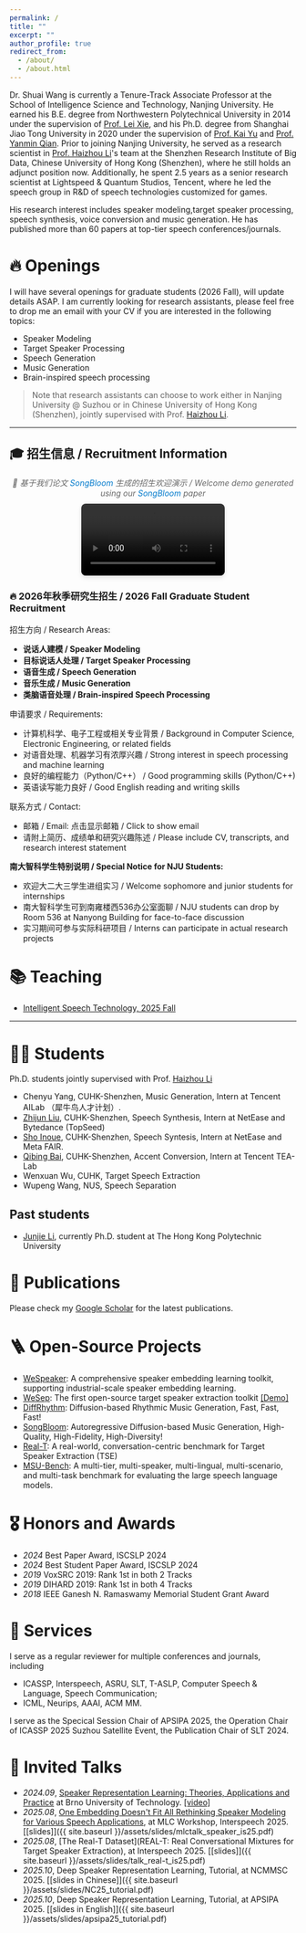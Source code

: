 ```yaml
---
permalink: /
title: ""
excerpt: ""
author_profile: true
redirect_from: 
  - /about/
  - /about.html
---
```


<!-- {% if site.google_scholar_stats_use_cdn %}
{% assign gsDataBaseUrl = "https://cdn.jsdelivr.net/gh/" | append: site.repository | append: "@" %}
{% else %}
{% assign gsDataBaseUrl = "https://raw.githubusercontent.com/" | append: site.repository | append: "/" %}
{% endif %}
{% assign url = gsDataBaseUrl | append: "google-scholar-stats/gs_data_shieldsio.json" %} -->

<span class='anchor' id='about-me'></span>


Dr. Shuai Wang is currently a Tenure-Track Associate Professor at the School of Intelligence Science and Technology, Nanjing University. He earned his B.E. degree from Northwestern Polytechnical University in 2014 under the supervision of [Prof. Lei Xie](http://lxie.npu-aslp.org/), and his Ph.D. degree from Shanghai Jiao Tong University in 2020 under the supervision of [Prof. Kai Yu](https://x-lance.github.io/kaiyu/) and [Prof. Yanmin Qian](https://audiocc.sjtu.edu.cn/en/members/yanmin.qian). Prior to joining Nanjing University, he served as a research scientist in [Prof. Haizhou Li](https://www.colips.org/~eleliha/)'s team at the Shenzhen Research Institute of Big Data, Chinese University of Hong Kong (Shenzhen), where he still holds an adjunct position now. Additionally, he spent 2.5 years as a senior research scientist at Lightspeed & Quantum Studios, Tencent, where he led the speech group in R&D of speech technologies customized for games.

His research interest includes speaker modeling,target speaker processing,  speech synthesis, voice conversion and music generation. He has published more than 60 papers at top-tier speech conferences/journals. 

<!-- <a href='https://scholar.google.com/citations?user=vW1ZaucAAAAJ'><img src="https://img.shields.io/endpoint?url={{ url | url_encode }}&logo=Google%20Scholar&labelColor=f6f6f6&color=9cf&style=flat&label=citations"></a> -->


# 🔥 Openings
I will have several openings for graduate students (2026 Fall), will update details ASAP. I am currently looking for research assistants, please feel free to drop me an email with your CV if you are interested in the following topics:

- Speaker Modeling
- Target Speaker Processing
- Speech Generation
- Music Generation
- Brain-inspired speech processing

> Note that research assistants can choose to work either in Nanjing University @ Suzhou or in Chinese University of Hong Kong (Shenzhen), jointly supervised with Prof. [Haizhou Li](https://www.colips.org/~eleliha/).

---

<span class='anchor' id='-recruitment'></span>

## 🎓 **招生信息 / Recruitment Information**



<!-- Video Section -->
<div class="video-container" style="text-align: center; margin: 20px 0;">
  <p style="font-size: 14px; color: #666; margin-bottom: 10px; font-style: italic;">
    🎵 基于我们论文 <a href="https://arxiv.org/abs/2506.07634" target="_blank" style="color: #007acc; text-decoration: none;">SongBloom</a> 生成的招生欢迎演示 / Welcome demo generated using our <a href="https://arxiv.org/abs/2506.07634" target="_blank" style="color: #007acc; text-decoration: none;">SongBloom</a> paper
  </p>
  <video width="50%" max-width="500px" controls style="border-radius: 8px; box-shadow: 0 4px 8px rgba(0,0,0,0.1);">
    <source src="{{ site.baseurl }}/images/zhike_song.mp4" type="video/mp4">
    Your browser does not support the video tag.
  </video>
</div>

<div class="recruitment-section">

<h3 class="recruitment-title">🔥 2026年秋季研究生招生 / 2026 Fall Graduate Student Recruitment</h3>

<p class="recruitment-subtitle">招生方向 / Research Areas:</p>
<ul class="recruitment-list">
<li><strong>说话人建模 / Speaker Modeling</strong></li>
<li><strong>目标说话人处理 / Target Speaker Processing</strong></li>
<li><strong>语音生成 / Speech Generation</strong></li>
<li><strong>音乐生成 / Music Generation</strong></li>
<li><strong>类脑语音处理 / Brain-inspired Speech Processing</strong></li>
</ul>

<p class="recruitment-subtitle">申请要求 / Requirements:</p>
<ul class="recruitment-list">
<li>计算机科学、电子工程或相关专业背景 / Background in Computer Science, Electronic Engineering, or related fields</li>
<li>对语音处理、机器学习有浓厚兴趣 / Strong interest in speech processing and machine learning</li>
<li>良好的编程能力（Python/C++） / Good programming skills (Python/C++)</li>
<li>英语读写能力良好 / Good English reading and writing skills</li>
</ul>

<p class="recruitment-subtitle">联系方式 / Contact:</p>
<ul class="recruitment-list">
<li>邮箱 / Email: <span id="email-display" class="recruitment-email" style="cursor: pointer;" onclick="showEmail()">点击显示邮箱 / Click to show email</span></li>
<li>请附上简历、成绩单和研究兴趣陈述 / Please include CV, transcripts, and research interest statement</li>
</ul>

<p class="recruitment-subtitle"><strong>南大智科学生特别说明 / Special Notice for NJU Students:</strong></p>
<ul class="recruitment-list">
<li>欢迎大二大三学生进组实习 / Welcome sophomore and junior students for internships</li>
<li class="office-highlight">南大智科学生可到南雍楼西536办公室面聊 / NJU students can drop by Room 536 at Nanyong Building for face-to-face discussion</li>
<li>实习期间可参与实际科研项目 / Interns can participate in actual research projects</li>
</ul>

</div>

<span class='anchor' id='-teaching'></span>

# 📚 Teaching

- [Intelligent Speech Technology, 2025 Fall](/teaching/ist2025/)

---

# 👨‍🎓 Students

Ph.D. students jointly supervised with Prof. [Haizhou Li](https://www.colips.org/~eleliha/)

- Chenyu Yang, CUHK-Shenzhen, Music Generation, Intern at Tencent AILab （犀牛鸟人才计划）.
- [Zhijun Liu](https://zjlww.github.io/), CUHK-Shenzhen, Speech Synthesis, Intern at NetEase and Bytedance (TopSeed)
- [Sho Inoue](https://www.linkedin.com/in/sho-inoue-41646a1a2/), CUHK-Shenzhen, Speech Syntesis, Intern at NetEase and Meta FAIR.
- [Qibing Bai](https://p1ping.github.io/), CUHK-Shenzhen, Accent Conversion, Intern at Tencent TEA-Lab
- Wenxuan Wu, CUHK, Target Speech Extraction
- Wupeng Wang, NUS, Speech Separation

## Past students

- [Junjie Li](https://mrjunjieli.github.io/), currently Ph.D. student at The Hong Kong Polytechnic University



# 📝 Publications 

Please check my [Google Scholar](https://scholar.google.com/citations?user=vW1ZaucAAAAJ) for the latest publications.

# 🪜 Open-Source Projects

- [WeSpeaker](https://github.com/wenet-e2e/wespeaker): A comprehensive speaker embedding learning toolkit, supporting industrial-scale speaker embedding learning.
- [WeSep](https://github.com/wenet-e2e/wesep): The first open-source target speaker extraction toolkit [[Demo]](/research/demos/wesep_demo.html)
- [DiffRhythm](https://github.com/ASLP-lab/DiffRhythm): Diffusion-based Rhythmic Music Generation, Fast, Fast, Fast!
- [SongBloom](https://github.com/Cypress-Yang/SongBloom): Autoregressive Diffusion-based Music Generation, High-Quality, High-Fidelity, High-Diversity!
- [Real-T](https://real-tse.github.io/): A real-world, conversation-centric benchmark for Target Speaker Extraction (TSE)
- [MSU-Bench](https://aslp-lab.github.io/msu-bench.github.io/): A multi-tier, multi-speaker, multi-lingual, multi-scenario, and multi-task benchmark for evaluating the large speech language models.



# 🎖 Honors and Awards
- *2024* Best Paper Award, ISCSLP 2024
- *2024* Best Student Paper Award, ISCSLP 2024
- *2019* VoxSRC 2019:	Rank 1st in both 2 Tracks
- *2019* DIHARD 2019: Rank 1st in both 4 Tracks
- *2018* IEEE Ganesh N. Ramaswamy Memorial Student Grant Award

# 🌅 Services
I serve as a regular reviewer for multiple conferences and journals, including 
- ICASSP, Interspeech, ASRU, SLT, T-ASLP, Computer Speech & Language, Speech Communication; 
- ICML, Neurips, AAAI, ACM MM.

I serve as the Specical Session Chair of APSIPA 2025, the Operation Chair of ICASSP 2025 Suzhou Satellite Event, the Publication Chair of SLT 2024.


# 💬 Invited Talks
- *2024.09*, [Speaker Representation Learning: Theories, Applications and Practice](https://vgs-it.fit.vutbr.cz/2024/09/03/shuai-wang-speaker-representation-learning-theories-applications-and-practiceshuai-wang/) at Brno University of Technology. [\[video\]](https://www.youtube.com/live/FMY5_smgrYY)
- *2025.08*, [One Embedding Doesn't Fit All
Rethinking Speaker Modeling for Various Speech Applications](https://www.nexdata.ai/competition/mlc-slm), at MLC Workshop, Interspeech 2025. [[slides]]({{ site.baseurl }}/assets/slides/mlctalk_speaker_is25.pdf)
- *2025.08*, [The Real-T Dataset](REAL-T: Real Conversational Mixtures for Target Speaker Extraction), at Interspeech 2025. [[slides]]({{ site.baseurl }}/assets/slides/talk_real-t_is25.pdf)
- *2025.10*, Deep Speaker Representation Learning, Tutorial, at NCMMSC 2025. [[slides in Chinese]]({{ site.baseurl }}/assets/slides/NC25_tutorial.pdf)
- *2025.10*, Deep Speaker Representation Learning, Tutorial, at APSIPA 2025. [[slides in English]]({{ site.baseurl }}/assets/slides/apsipa25_tutorial.pdf)

